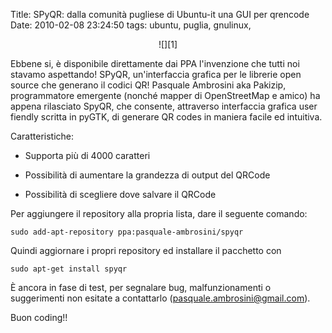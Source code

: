 Title: SPyQR: dalla comunità pugliese di Ubuntu-it una GUI per qrencode
Date:  2010-02-08 23:24:50
tags: ubuntu, puglia, gnulinux,

<center>![][1]</center>

Ebbene si, è disponibile direttamente dai PPA l'invenzione che tutti noi
stavamo aspettando! SPyQR, un'interfaccia grafica per le librerie open source
che generano il codici QR! Pasquale Ambrosini aka Pakizip, programmatore
emergente (nonché mapper di OpenStreetMap e amico) ha appena rilasciato SpyQR,
che consente, attraverso interfaccia grafica user fiendly scritta in pyGTK, di
generare QR codes in maniera facile ed intuitiva.

Caratteristiche:

  * Supporta più di 4000 caratteri

  * Possibilità di aumentare la grandezza di output del QRCode

  * Possibilità di scegliere dove salvare il QRCode

Per aggiungere il repository alla propria lista, dare il seguente comando:

	sudo add-apt-repository ppa:pasquale-ambrosini/spyqr

Quindi aggiornare i propri repository ed installare il pacchetto con

	sudo apt-get install spyqr

È ancora in fase di test, per
segnalare bug, malfunzionamenti o suggerimenti non esitate a contattarlo
(pasquale.ambrosini@gmail.com).

Buon coding!!


   [1]: http://dl.dropbox.com/u/369614/blog/img_red/spqr2.png
